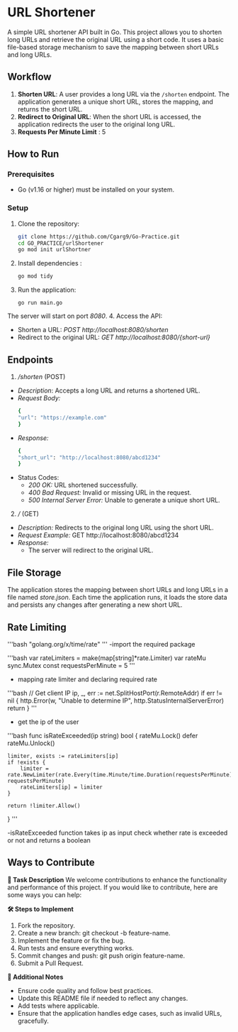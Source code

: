 # URL Shortener

A simple URL shortener API built in Go. This project allows you to shorten long URLs and retrieve the original URL using a short code. It uses a basic file-based storage mechanism to save the mapping between short URLs and long URLs.

## Workflow

1. **Shorten URL**: A user provides a long URL via the `/shorten` endpoint. The application generates a unique short URL, stores the mapping, and returns the short URL.
2. **Redirect to Original URL**: When the short URL is accessed, the application redirects the user to the original long URL.
3. **Requests Per Minute Limit** : 5

## How to Run

### Prerequisites

- Go (v1.16 or higher) must be installed on your system.

### Setup

1. Clone the repository:
   ```bash
   git clone https://github.com/Cgarg9/Go-Practice.git
   cd GO_PRACTICE/urlShortener
   go mod init urlShortner
    ```
2. Install dependencies :
    ```bash
    go mod tidy
    ```
3. Run the application:
    ```
    go run main.go
    ```
The server will start on port *8080*.
4. Access the API:
- Shorten a URL: *POST http://localhost:8080/shorten*
- Redirect to the original URL: *GET http://localhost:8080/{short-url}*

## Endpoints

1. */shorten* (POST)
- *Description*: Accepts a long URL and returns a shortened URL.
- *Request Body:*
    ```bash 
    {
  "url": "https://example.com"
    }
    ```
- *Response:*
    ```bash
    {
  "short_url": "http://localhost:8080/abcd1234"
    }
    ```
- Status Codes:
    - *200 OK:* URL shortened successfully.
    - *400 Bad Request:* Invalid or missing URL in the request.
    - *500 Internal Server Error:* Unable to generate a unique short URL.

2. */* (GET)
- *Description:* Redirects to the original long URL using the short URL.
- *Request Example:* GET http://localhost:8080/abcd1234
- *Response:*
    - The server will redirect to the original URL.

## File Storage 

The application stores the mapping between short URLs and long URLs in a file named *store.json*. Each time the application runs, it loads the store data and persists any changes after generating a new short URL.

## Rate Limiting

'''bash
"golang.org/x/time/rate"
'''
-import the required package

'''bash
var rateLimiters = make(map[string]*rate.Limiter)
var rateMu sync.Mutex
const requestsPerMinute = 5
'''
- mapping rate limiter and declaring required rate 

'''bash
// Get client IP
	ip, _, err := net.SplitHostPort(r.RemoteAddr)
	if err != nil {
		http.Error(w, "Unable to determine IP", http.StatusInternalServerError)
		return
	}
'''

- get the ip of the user

'''bash
func isRateExceeded(ip string) bool {
	rateMu.Lock()
	defer rateMu.Unlock()

	limiter, exists := rateLimiters[ip]
	if !exists {
		limiter = rate.NewLimiter(rate.Every(time.Minute/time.Duration(requestsPerMinute)), requestsPerMinute)
		rateLimiters[ip] = limiter
	}

	return !limiter.Allow()
}
'''

-isRateExceeded function takes ip as input check whether rate is exceeded or not and returns a boolean


## Ways to Contribute

**📌 Task Description**
We welcome contributions to enhance the functionality and performance of this project. If you would like to contribute, here are some ways you can help:

**🛠 Steps to Implement**
1. Fork the repository.
2. Create a new branch: git checkout -b feature-name.
3. Implement the feature or fix the bug.
4. Run tests and ensure everything works.
5. Commit changes and push: git push origin feature-name.
6. Submit a Pull Request.

**📌 Additional Notes**
- Ensure code quality and follow best practices.
- Update this README file if needed to reflect any changes.
- Add tests where applicable.
- Ensure that the application handles edge cases, such as invalid URLs, gracefully.



